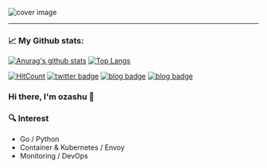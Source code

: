 ![cover image](https://user-images.githubusercontent.com/1221976/87171284-6f72b100-c30d-11ea-98c1-2387a7349607.png)
 * * *  
<h3 align="left">📈 My Github stats:</h3>

[![Anurag's github stats](https://github-readme-stats.vercel.app/api?username=ozashu&show_icons=true&theme=tokyonight)](https://github.com/anuraghazra/github-readme-stats)
[![Top Langs](https://github-readme-stats.vercel.app/api/top-langs/?username=ozashu&layout=compact&theme=tokyonight)](https://github.com/anuraghazra/github-readme-stats)

[![HitCount](http://hits.dwyl.com/ozashu/ozashu.svg)](http://hits.dwyl.com/ozashu/ozashu) [![twitter badge](https://img.shields.io/badge/twitter-oza_shu-1da1f2?style=flat-square&logo=twitter)](https://twitter.com/oza_shu) [![blog badge](https://img.shields.io/badge/blog-ozashu.com-1f425f?style=flat-square)](https://ozashu.com) [![blog badge](https://img.shields.io/badge/speakerdeck-ozashu-1f425f?style=flat-square)](https://speakerdeck.com/ozashu)

### Hi there, I'm ozashu 👋

### 🔍 Interest

* Go / Python
* Container & Kubernetes / Envoy
* Monitoring / DevOps

<!--- made by https://github.com/anuraghazra/github-readme-stats --->

<!--
**ozashu/ozashu** is a ✨ _special_ ✨ repository because its `README.md` (this file) appears on your GitHub profile.

Here are some ideas to get you started:

- 🔭 I’m currently working on ...
- 🌱 I’m currently learning ...
- 👯 I’m looking to collaborate on ...
- 🤔 I’m looking for help with ...
- 💬 Ask me about ...
- 📫 How to reach me: ...
- 😄 Pronouns: ...
- ⚡ Fun fact: ...
-->
 
